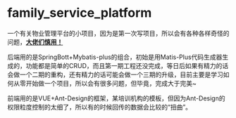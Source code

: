 # family_service_platform

一个有关物业管理平台的小项目，因为是第一次写项目，所以会有各种各样奇怪的问题，**<u>大佬们慎用！</u>**



后端用的是SpringBott+Mybatis-plus的组合，初始是用Matis-Plus代码生成器生成的，功能都是简单的CRUD，而且第一期工程还没完成，等日后如果有精力的话会做一个二期的重构，还有精力的话可能会做一个三期的升级，目前主要是学习如何从零开始做一个项目，所以会有很多问题，但毕竟，完成大于完美~



前端用的是VUE+Ant-Design的框架，某培训机构的模板，但因为Ant-Design的权限粒度控制的太细了，所以有的时候回传的数据会比较的“扭曲”。

